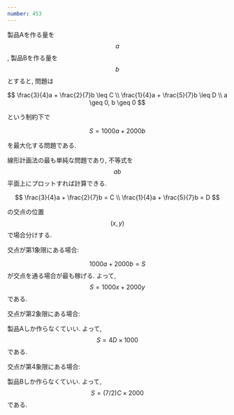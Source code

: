 ```yaml
---
number: 453
---
```

製品Aを作る量を $$ a $$, 製品Bを作る量を $$ b $$ とすると, 問題は

$$
\frac{3}{4}a + \frac{2}{7}b \leq C \\
\frac{1}{4}a + \frac{5}{7}b \leq D \\
a \geq 0, b \geq 0
$$

という制約下で

$$
S = 1000a+2000b
$$

を最大化する問題である.

線形計画法の最も単純な問題であり, 不等式を $$ ab $$ 平面上にプロットすれば計算できる.

$$
\frac{3}{4}a + \frac{2}{7}b = C \\
\frac{1}{4}a + \frac{5}{7}b = D
$$

の交点の位置 $$ (x, y) $$ で場合分けする.

交点が第1象限にある場合:

$$ 1000a + 2000b = S $$ が交点を通る場合が最も稼げる. よって, $$ S = 1000x + 2000y $$ である.

交点が第2象限にある場合:

製品Aしか作らなくていい. よって, $$ S = 4D \times 1000 $$ である.

交点が第4象限にある場合:

製品Bしか作らなくていい. よって, $$ S = (7/2)C \times 2000 $$ である.

